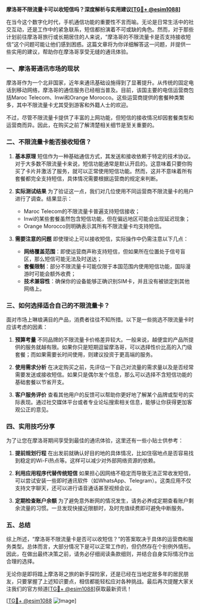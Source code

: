 **摩洛哥不限流量卡可以收短信吗？深度解析与实用建议[[TG💪+ @esim1088](https://t.me/s/esim1088)]**

在当今这个数字化时代，手机通信功能的重要性不言而喻。无论是日常生活中的社交互动，还是工作中的紧急联系，短信都扮演着不可或缺的角色。然而，对于那些计划前往摩洛哥旅行或长期居住的人来说，“摩洛哥的不限流量卡是否支持接收短信”这个问题可能让他们感到困惑。这篇文章将为你详细解答这一问题，并提供一些实用的建议，帮助你在摩洛哥享受无缝的通讯体验。

### 一、摩洛哥通讯市场的现状

摩洛哥作为一个北非国家，近年来通讯基础设施得到了显著提升。从传统的固定电话到移动网络，摩洛哥的通信服务已经相当普及。目前，该国主要的电信运营商包括Maroc Telecom、Inwi和Orange Morocco。这些运营商提供的套餐种类繁多，其中不限流量卡尤其受到游客和外籍人士的欢迎。

不过，尽管不限流量卡提供了丰富的上网功能，但短信的接收情况却因套餐类型和运营商而异。因此，在购买之前了解清楚相关细节是至关重要的。

### 二、不限流量卡能否接收短信？

1. **基本原理**
   短信作为一种基础通信方式，其发送和接收依赖于特定的技术协议。对于大多数不限流量卡来说，短信功能通常是默认开启的。这意味着只要你购买了卡片并激活了服务，就可以正常使用短信功能。然而，这并不意味着所有套餐都完全支持短信，具体情况需要根据运营商的规定来判断。

2. **实际测试结果**
   为了验证这一点，我们对几位使用不同运营商不限流量卡的用户进行了调查。结果显示：
   - Maroc Telecom的不限流量卡普遍支持短信接收；
   - Inwi的某些套餐虽然包含短信功能，但在偏远地区可能会出现延迟现象；
   - Orange Morocco则明确表示其所有不限流量卡均支持短信。

3. **需要注意的问题**
   即使理论上可以接收短信，实际操作中仍需注意以下几点：
   - **网络覆盖范围**：即使运营商声称支持短信，但如果所在位置处于信号盲区，那么短信可能无法及时送达；
   - **套餐限制**：部分不限流量卡可能仅限于本国范围内使用短信功能，国际漫游时可能会额外收费；
   - **技术兼容性**：确保你的设备能够正确识别SIM卡，并且没有被锁定到其他网络上。

### 三、如何选择适合自己的不限流量卡？

面对市场上琳琅满目的产品，消费者往往不知所措。以下是一些挑选不限流量卡时应该考虑的因素：

1. **预算考量**
   不同品牌的不限流量卡价格差异较大。一般来说，越便宜的产品所提供的服务就越有限。如果你只是短期逗留摩洛哥，可以选择性价比高的入门级套餐；而如果需要长时间使用，则建议投资于更高端的服务。

2. **使用需求分析**
   在决定购买之前，先评估一下自己对流量的需求量以及是否经常需要发送或接收短信。如果只是偶尔发个信息，那么可以选择不含短信功能的基础套餐以节省开支。

3. **客户服务评价**
   查看其他用户的反馈可以帮助你更好地了解某个品牌或型号的实际表现。通过社交媒体平台或者专业论坛搜索相关信息，能够让你获得更加客观公正的意见。

### 四、实用技巧分享

为了让您在摩洛哥期间享受到最佳的通讯体验，这里还有一些小贴士供参考：

1. **提前规划行程**
   在出发前就确认好目的地的具体情况，比如住宿地点是否容易找到稳定的Wi-Fi热点等。这样可以减少对外部网络资源的依赖。

2. **利用应用程序代替传统短信**
   如果担心因网络不稳定而导致无法正常收发短信，可以尝试安装一些即时通讯软件（如WhatsApp、Telegram）。这类应用不仅支持文字聊天，还可以进行语音通话甚至视频会议。

3. **定期检查账户余额**
   为了避免意外断网的情况发生，请务必养成定期查看账户剩余流量的习惯。一旦发现快接近限额时，及时充值续费即可避免中断服务。

### 五、总结

综上所述，“摩洛哥不限流量卡是否可以收短信？”的答案取决于具体的运营商和服务类型。总体而言，大部分情况下是可以正常工作的，但仍然存在个别例外情形。因此，在做出最终决策之前，请务必仔细阅读条款细则，并结合自身实际情况作出合理的选择。

无论你是即将踏上摩洛哥之旅的新手探险家，还是已经在当地定居多年的居民朋友，只要掌握了上述知识要点，相信都能轻松应对各种挑战。最后再次提醒大家关注我们的官方频道[[TG💪+ @esim1088](https://t.me/s/esim1088)]获取最新资讯！

[[TG💪+ @esim1088](https://t.me/s/esim1088) ![Image](https://i.postimg.cc/4NQfJmqS/Snipaste-2025-05-13-00-14-12.png)]